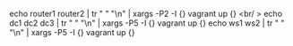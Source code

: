 echo router1 router2  | tr " " "\n" | xargs -P2 -I {} vagrant up {} <br/ >
echo dc1 dc2 dc3 | tr " " "\n" | xargs -P5 -I {} vagrant up {}
echo ws1 ws2 | tr " " "\n" | xargs -P5 -I {} vagrant up {}
